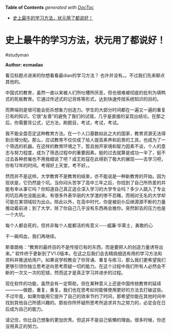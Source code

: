 <!-- START doctoc generated TOC please keep comment here to allow auto update -->
<!-- DON'T EDIT THIS SECTION, INSTEAD RE-RUN doctoc TO UPDATE -->
**Table of Contents**  *generated with [DocToc](https://github.com/thlorenz/doctoc)*

- [史上最牛的学习方法，状元用了都说好！](#%E5%8F%B2%E4%B8%8A%E6%9C%80%E7%89%9B%E7%9A%84%E5%AD%A6%E4%B9%A0%E6%96%B9%E6%B3%95%E7%8A%B6%E5%85%83%E7%94%A8%E4%BA%86%E9%83%BD%E8%AF%B4%E5%A5%BD)

<!-- END doctoc generated TOC please keep comment here to allow auto update -->

# 史上最牛的学习方法，状元用了都说好！
#studyman

**Author: ecmadao**

看见标题点进来的你想看看最diao的学习方法？
也许并没有。。不过我们先来聊点其他的。

中国式的教育，虽然一直以来被人们所吐槽所厌恶，但也很难被彻底的批判为填鸭式的死板教育。它通过传述式的记背练等形式，达到快速传授系统知识的目的。

而弊端则是很可能会扼杀想象力创造力。学生的大部分时间都在一遍又一遍的重复已有的知识。它很“友善”的避免了我们的试错，几乎是直接的呈现出结论。在那之后，你需要背公式，记方法，刷题目，考试，考试，考试。

我不能全盘否定这种教育方法。在一个人口基数如此之大的国家，教育资源无法得到合理分配。那么，应试教育不仅仅成了给人提高素养和前景的工具，也成为了一个筛选的机器。在这样的教育环境之下，暂且抛开家境和智力因素不谈，个人的意志与努力程度，成为了筛选过程中的重要因素。挺的过去就算是成功一半了，挺不过去各种悲催也不用我细说了吧？成王败寇在此得到了极大的展现——去学习吧，你有12年的时间。考得好上天堂，考不好。。

然而并不是这样。大学教育不是教育的结束，亦不能说是一种新教育的开始。因为现状是，它仍然是个坑。当你闷头苦学了高中三年之后，你找到了自己所热爱的并能有幸从事它吗？你知道自己真正适合深入学习的大学专业吗？多少人跳入了专业的坑后再也没能出来。有很多外表华丽的大学渣的惨不忍睹，而相对无名的大学却可能在某领域较为出众。除此以外，在高中时代，你是被前仆后继源源不断的力量推动着前进；到了大学，除了你自己几乎没有东西再会推你。突然卸去的压力也是一个大坑。

每个人都会死的，但并非每个人能都活的有意义----威廉·华莱士，勇敢的心
	
干一碗鸡血，我们再继续。

斯普朗格：“教育的最终目的不是传授已有的东西，而是要把人的创造力量诱导出来。”
软件终于更新到了V1.0版本。在这之后我们会去精挑细选有用的学习方法和资料并推送给用户。如果说学校教会了你背诵、重复与练习，那么我们更希望我们更够引领你独立思考逆向思考质疑一切的能力。在这个过程中我们所有人必然会不断的一次又一次的犯错，然而这才是真正学习并进步的过程。

现在软件的功能，虽然会有一定帮助，但在某种意义上还是中国传统教育的延续————做题，重复，重复。我们也在思考如何能够使用更好的方法去打破这些。不过毕竟，如果你能用它提升了自己的效率节约了时间，那希望你能在其他时间中找到其他自己所感兴趣的。那些你所怀疑所思考所追求并为之努力的，必定会在日后成为自己的能力。

请记住，你比自己想象的更加优秀。但这并不是自己偷懒的理由。很多时候，你还没用真正的努力。